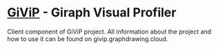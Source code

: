 # [GiViP](http://givip.graphdrawing.cloud/) - Giraph Visual Profiler

Client component of GiViP project. All information about the project and how to use it can be found on givip.graphdrawing.cloud.